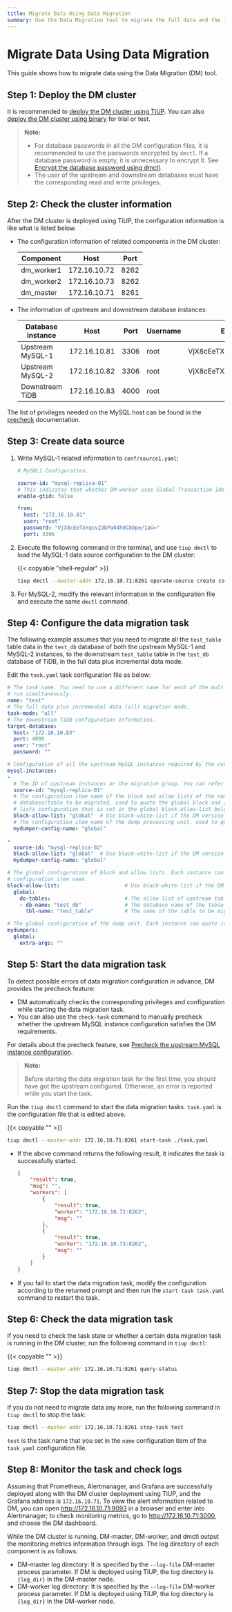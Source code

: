 ```yaml
---
title: Migrate Data Using Data Migration
summary: Use the Data Migration tool to migrate the full data and the incremental data.
---
```


# Migrate Data Using Data Migration

This guide shows how to migrate data using the Data Migration (DM) tool.

## Step 1: Deploy the DM cluster

It is recommended to [deploy the DM cluster using TiUP](deploy-a-dm-cluster-using-tiup.md). You can also [deploy the DM cluster using binary](deploy-a-dm-cluster-using-binary.md) for trial or test.

> **Note:**
>
> - For database passwords in all the DM configuration files, it is recommended to use the passwords encrypted by `dmctl`. If a database password is empty, it is unnecessary to encrypt it. See [Encrypt the database password using dmctl](manage-source.md#encrypt-the-database-password).
> - The user of the upstream and downstream databases must have the corresponding read and write privileges.

## Step 2: Check the cluster information

After the DM cluster is deployed using TiUP, the configuration information is like what is listed below.

- The configuration information of related components in the DM cluster:

    | Component | Host | Port |
    |------| ---- | ---- |
    | dm_worker1 | 172.16.10.72 | 8262 |
    | dm_worker2 | 172.16.10.73 | 8262 |
    | dm_master | 172.16.10.71 | 8261 |

- The information of upstream and downstream database instances:

    | Database instance | Host | Port | Username | Encrypted password |
    | -------- | --- | --- | --- | --- |
    | Upstream MySQL-1 | 172.16.10.81 | 3306 | root | VjX8cEeTX+qcvZ3bPaO4h0C80pe/1aU= |
    | Upstream MySQL-2 | 172.16.10.82 | 3306 | root | VjX8cEeTX+qcvZ3bPaO4h0C80pe/1aU= |
    | Downstream TiDB | 172.16.10.83 | 4000 | root | |

The list of privileges needed on the MySQL host can be found in the [precheck](precheck.md) documentation.

## Step 3: Create data source

1. Write MySQL-1 related information to `conf/source1.yaml`:

    ```yaml
    # MySQL1 Configuration.

    source-id: "mysql-replica-01"
    # This indicates that whether DM-worker uses Global Transaction Identifier (GTID) to pull binlog. Before you use this configuration item, make sure that the GTID mode is enabled in the upstream MySQL.
    enable-gtid: false

    from:
      host: "172.16.10.81"
      user: "root"
      password: "VjX8cEeTX+qcvZ3bPaO4h0C80pe/1aU="
      port: 3306
    ```

2. Execute the following command in the terminal, and use `tiup dmctl` to load the MySQL-1 data source configuration to the DM cluster:

    {{< copyable "shell-regular" >}}

    ```bash
    tiup dmctl --master-addr 172.16.10.71:8261 operate-source create conf/source1.yaml
    ```

3. For MySQL-2, modify the relevant information in the configuration file and execute the same `dmctl` command.

## Step 4: Configure the data migration task

The following example assumes that you need to migrate all the `test_table` table data in the `test_db` database of both the upstream MySQL-1 and MySQL-2 instances, to the downstream `test_table` table in the `test_db` database of TiDB, in the full data plus incremental data mode.

Edit the `task.yaml` task configuration file as below:

```yaml
# The task name. You need to use a different name for each of the multiple tasks that
# run simultaneously.
name: "test"
# The full data plus incremental data (all) migration mode.
task-mode: "all"
# The downstream TiDB configuration information.
target-database:
  host: "172.16.10.83"
  port: 4000
  user: "root"
  password: ""

# Configuration of all the upstream MySQL instances required by the current data migration task.
mysql-instances:
-
  # The ID of upstream instances or the migration group. You can refer to the configuration of `source_id` in the "inventory.ini" file or in the "dm-master.toml" file.
  source-id: "mysql-replica-01"
  # The configuration item name of the block and allow lists of the name of the
  # database/table to be migrated, used to quote the global block and allow
  # lists configuration that is set in the global block-allow-list below.
  block-allow-list: "global"  # Use black-white-list if the DM version is earlier than or equal to v2.0.0-beta.2.
  # The configuration item name of the dump processing unit, used to quote the global configuration of the dump unit.
  mydumper-config-name: "global"

-
  source-id: "mysql-replica-02"
  block-allow-list: "global"  # Use black-white-list if the DM version is earlier than or equal to v2.0.0-beta.2.
  mydumper-config-name: "global"

# The global configuration of block and allow lists. Each instance can quote it by the
# configuration item name.
block-allow-list:                     # Use black-white-list if the DM version is earlier than or equal to v2.0.0-beta.2.
  global:
    do-tables:                        # The allow list of upstream tables to be migrated.
    - db-name: "test_db"              # The database name of the table to be migrated.
      tbl-name: "test_table"          # The name of the table to be migrated.

# The global configuration of the dump unit. Each instance can quote it by the configuration item name.
mydumpers:
  global:
    extra-args: ""
```

## Step 5: Start the data migration task

To detect possible errors of data migration configuration in advance, DM provides the precheck feature:

- DM automatically checks the corresponding privileges and configuration while starting the data migration task.
- You can also use the `check-task` command to manually precheck whether the upstream MySQL instance configuration satisfies the DM requirements.

For details about the precheck feature, see [Precheck the upstream MySQL instance configuration](precheck.md).

> **Note:**
>
> Before starting the data migration task for the first time, you should have got the upstream configured. Otherwise, an error is reported while you start the task.

Run the `tiup dmctl` command to start the data migration tasks. `task.yaml` is the configuration file that is edited above.

{{< copyable "" >}}

```bash
tiup dmctl --master-addr 172.16.10.71:8261 start-task ./task.yaml
```

- If the above command returns the following result, it indicates the task is successfully started.

    ```json
    {
        "result": true,
        "msg": "",
        "workers": [
            {
                "result": true,
                "worker": "172.16.10.72:8262",
                "msg": ""
            },
            {
                "result": true,
                "worker": "172.16.10.73:8262",
                "msg": ""
            }
        ]
    }
    ```

- If you fail to start the data migration task, modify the configuration according to the returned prompt and then run the `start-task task.yaml` command to restart the task.

## Step 6: Check the data migration task

If you need to check the task state or whether a certain data migration task is running in the DM cluster, run the following command in `tiup dmctl`:

{{< copyable "" >}}

```bash
tiup dmctl --master-addr 172.16.10.71:8261 query-status
```

## Step 7: Stop the data migration task

If you do not need to migrate data any more, run the following command in `tiup dmctl` to stop the task:

```bash
tiup dmctl --master-addr 172.16.10.71:8261 stop-task test
```

`test` is the task name that you set in the `name` configuration item of the `task.yaml` configuration file.

## Step 8: Monitor the task and check logs

Assuming that Prometheus, Alertmanager, and Grafana are successfully deployed along with the DM cluster deployment using TiUP, and the Grafana address is `172.16.10.71`. To view the alert information related to DM, you can open <http://172.16.10.71:9093> in a browser and enter into Alertmanager; to check monitoring metrics, go to <http://172.16.10.71:3000>, and choose the DM dashboard.

While the DM cluster is running, DM-master, DM-worker, and dmctl output the monitoring metrics information through logs. The log directory of each component is as follows:

- DM-master log directory: It is specified by the `--log-file` DM-master process parameter. If DM is deployed using TiUP, the log directory is `{log_dir}` in the DM-master node.
- DM-worker log directory: It is specified by the `--log-file` DM-worker process parameter. If DM is deployed using TiUP, the log directory is `{log_dir}` in the DM-worker node.
